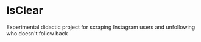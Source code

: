 # IsClear
Experimental didactic project for scraping Instagram users and unfollowing who doesn't follow back
